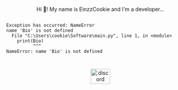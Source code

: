 <p align="center">Hi 👋! My name is EinzzCookie and I'm a developer...</p>
<p align="center">
<pre><code>
Exception has occurred: NameError
name 'Bio' is not defined
  File "C:\Users\cookie\Software\main.py", line 1, in &lt;module&gt;
    print(Bio)
          ^^^
NameError: name 'Bio' is not defined
</code></pre>
</p>

###

<br clear="both">

<div align="center">
  <a href="https://discordapp.com/users/672737796699455492" target="_blank">
    <img src="https://raw.githubusercontent.com/maurodesouza/profile-readme-generator/master/src/assets/icons/social/discord/default.svg" width="52" height="40" alt="discord logo"  />
  </a>
</div>

###
